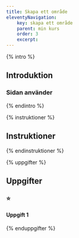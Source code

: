 ```yaml
---
title: Skapa ett område
eleventyNavigation:
    key: skapa ett område
    parent: min kurs
    order: 3
    excerpt: 
---
```

{% intro %}

## Introduktion

### Sidan använder

{% endintro %}

{% instruktioner %}

## Instruktioner

{% endinstruktioner %}

{% uppgifter %}

## Uppgifter
### ⭐
#### Uppgift 1



{% enduppgifter %}